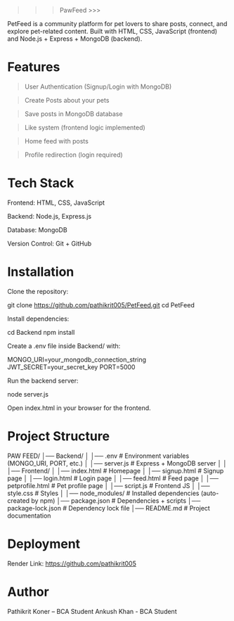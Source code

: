 >>> PawFeed >>>

PetFeed is a community platform for pet lovers to share posts, connect, and explore pet-related content. Built with HTML, CSS, JavaScript (frontend) and Node.js + Express + MongoDB (backend).

# Features

> User Authentication (Signup/Login with MongoDB)

> Create Posts about your pets

> Save posts in MongoDB database

> Like system (frontend logic implemented)

> Home feed with posts

> Profile redirection (login required)

# Tech Stack

Frontend: HTML, CSS, JavaScript

Backend: Node.js, Express.js

Database: MongoDB

Version Control: Git + GitHub

# Installation

Clone the repository:

git clone https://github.com/pathikrit005/PetFeed.git
cd PetFeed


Install dependencies:

cd Backend
npm install


Create a .env file inside Backend/ with:

MONGO_URI=your_mongodb_connection_string
JWT_SECRET=your_secret_key
PORT=5000


Run the backend server:

node server.js


Open index.html in your browser for the frontend.

# Project Structure

PAW FEED/
│── Backend/
│   │── .env                # Environment variables (MONGO_URI, PORT, etc.)
│   │── server.js           # Express + MongoDB server
│
│
│── Frontend/
│   │── index.html          # Homepage
│   │── signup.html         # Signup page
│   │── login.html          # Login page
│   │── feed.html           # Feed page
│   │── petprofile.html     # Pet profile page
│   │── script.js           # Frontend JS
│   │── style.css           # Styles
│
│── node_modules/           # Installed dependencies (auto-created by npm)
│── package.json            # Dependencies + scripts
│── package-lock.json       # Dependency lock file
│── README.md               # Project documentation


# Deployment

Render Link: https://github.com/pathikrit005

# Author

Pathikrit Koner – BCA Student
Ankush Khan - BCA Student
